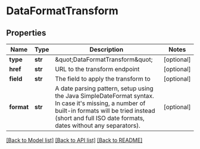 # DataFormatTransform

## Properties
Name | Type | Description | Notes
------------ | ------------- | ------------- | -------------
**type** | **str** | \&quot;DataFormatTransform\&quot; | [optional] 
**href** | **str** | URL to the transform endpoint | [optional] 
**field** | **str** | The field to apply the transform to | [optional] 
**format** | **str** | A date parsing pattern, setup using the Java SimpleDateFormat syntax. In case it&#39;s missing, a number of built-in formats will be tried instead (short and full ISO date formats, dates without any separators). | [optional] 

[[Back to Model list]](../README.md#documentation-for-models) [[Back to API list]](../README.md#documentation-for-api-endpoints) [[Back to README]](../README.md)


